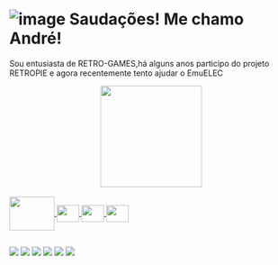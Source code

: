 ![image](https://github.com/andrellvs/andrellvs/assets/29897064/cf5da34d-f302-4a13-b489-952fdb9fa31e)
Saudações! Me chamo André! 
=
Sou entusiasta de RETRO-GAMES,há alguns anos participo do projeto RETROPIE e agora recentemente tento ajudar o EmuELEC 

<div align="center">
  <a href="https://linktr.ee/andrellvs">
  <img height="180em" src="https://github-readme-stats.vercel.app/api?username=andrellvs&show_icons=true&theme=dark&include_all_commits=true&count_private=true"/>
</div>
  
  </div>
  <div style="display: inline_block"><br>
  <img align="center" height="60" width="80" src="https://cdn.jsdelivr.net/gh/devicons/devicon/icons/raspberrypi/raspberrypi-original.svg" />
  <img align="center" height="30" width="40" src="https://cdn.jsdelivr.net/gh/devicons/devicon/icons/msdos/msdos-original.svg" /> 
  <img align="center" height="30" width="40" src="https://cdn.jsdelivr.net/gh/devicons/devicon/icons/photoshop/photoshop-plain.svg" />  
  <img align="center" height="30" width="40" src="https://cdn.jsdelivr.net/gh/devicons/devicon/icons/apple/apple-original.svg" />                                                                                                                         
  
</div>

 ##
 
<div> 
  <a href="https://www.youtube.com/user/supermasterandre" target="_blank"><img src="https://img.shields.io/badge/YouTube-FF0000?style=for-the-badge&logo=youtube&logoColor=white" target="_blank"></a>
  <a href="https://www.instagram.com/andrellvs_/" target="_blank"><img src="https://img.shields.io/badge/-Instagram-%23E4405F?style=for-the-badge&logo=instagram&logoColor=white" target="_blank"></a>
  <a href="https://www.twitter.com/andrellvs/" target="_blank"><img src="https://img.shields.io/badge/Twitter-1DA1F2?style=for-the-badge&logo=twitter&logoColor=white" target="_blank"></a>
 	<a href="https://www.twitch.tv/andrellvs" target="_blank"><img src="https://img.shields.io/badge/Twitch-9146FF?style=for-the-badge&logo=twitch&logoColor=white" target="_blank"></a>
 <a href="https://discord.gg/andrellvs" target="_blank"><img src="https://img.shields.io/badge/Discord-7289DA?style=for-the-badge&logo=discord&logoColor=white" target="_blank"></a> 
  <a href = "mailto:andrellvs@hotmail.com"><img src="https://img.shields.io/badge/-Gmail-%23333?style=for-the-badge&logo=gmail&logoColor=white" target="_blank"></a> 
 
</div>

